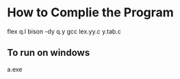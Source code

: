 
# How to Complie the Program

flex q.l
bison -dy q.y
gcc lex.yy.c y.tab.c

## To run on windows

a.exe
